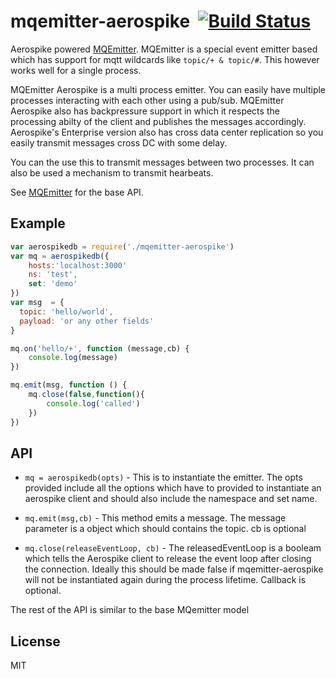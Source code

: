 mqemitter-aerospike&nbsp;&nbsp;[![Build Status](https://travis-ci.org/mcollina/mqemitter-mongodb.png)](https://travis-ci.org/mcollina/mqemitter-mongodb)
=================

Aerospike powered [MQEmitter](http://github.com/mcollina/mqemitter).
MQEmitter is a special event emitter based which  has support for mqtt wildcards like `topic/+ & topic/#`. This however works well for a single process.
 
MQEmitter Aerospike is a multi process emitter. You can easily have multiple processes interacting with each other using a pub/sub.
MQEmitter Aerospike also has backpressure support in which it respects the processing abilty of the client and publishes the messages accordingly. Aerospike's Enterprise version also has cross data center replication so you easily transmit messages cross DC with some delay. 

You can the use this to transmit messages between two processes. It can also be used a mechanism to transmit hearbeats.

See [MQEmitter](http://github.com/mcollina/mqemitter) for the base
API.

Example
-------

```js
var aerospikedb = require('./mqemitter-aerospike')
var mq = aerospikedb({
	hosts:'localhost:3000'
    ns: 'test',
    set: 'demo'
})
var msg  = {
  topic: 'hello/world',
  payload: 'or any other fields'
}

mq.on('hello/+', function (message,cb) {
	console.log(message)
})

mq.emit(msg, function () {
	mq.close(false,function(){
		console.log('called')
	})
})


```
API
---------

*  `mq = aerospikedb(opts)` - This is to instantiate the emitter. The opts provided include all the options which have to provided to instantiate an aerospike client and should also include the namespace and set name.

* `mq.emit(msg,cb)` - This method emits a message. The message parameter is a object which should contains the topic. cb is optional

*  `mq.close(releaseEventLoop, cb)` - The releasedEventLoop is a booleam which tells the Aerospike client to release the event loop after closing the connection. Ideally this should be made false if mqemitter-aerospike will not be instantiated again during the process lifetime.  Callback is optional.

The rest of the API is similar to the base MQemitter model


License
-------

MIT
